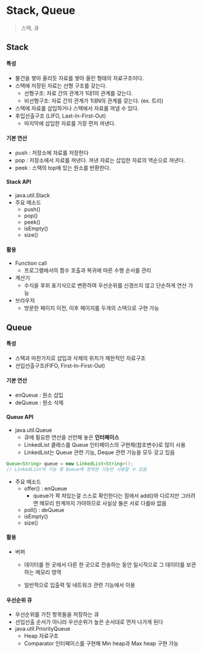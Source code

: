 # Stack, Queue

> 스택, 큐

## Stack

#### 특성

- 물건을 쌓아 올리듯 자료를 쌓아 올린 형태의 자료구조이다.
- 스택에 저장된 자료는 선형 구조를 갖는다.
  - 선형구조: 자료 간의 관계가 1대1의 관계를 갖는다.
  - 비선형구조: 자료 간의 관계가 1대N의 관계를 갖는다. (ex. 트리)
- 스택에 자료를 삽입하거나 스택에서 자료를 꺼낼 수 있다.
- 후입선출구조 (LIFO, Last-In-First-Out)
  - 마지막에 삽입한 자료를 가장 먼저 꺼낸다.



#### 기본 연산

- push : 저장소에 자료를 저장한다
- pop : 저장소에서 자료를 꺼낸다. 꺼낸 자료는 삽입한 자료의 역순으로 꺼낸다.
- peek : 스택의 top에 있는 원소를 반환한다.



#### Stack API

- java.util.Stack
- 주요 메소드
  - push()
  - pop()
  - peek()
  - isEmpty() 
  - size()



#### 활용

- Function call
  - 프로그램에서의 함수 호출과 복귀에 따른 수행 순서를 관리
- 계산기
  - 수식을 후위 표기식으로 변환하여 우선순위를 신경쓰지 않고 단순하게 연산 가능
- 브라우저
  - 방문한 페이지 이전, 이후 페이지를 두개의 스택으로 구현 가능



## Queue

#### 특성

- 스택과 마찬가지로 삽입과 삭제의 위치가 제한적인 자료구조
- 선입선출구조(FIFO, First-In-First-Out)



#### 기본 연산

- enQueue : 원소 삽입
- deQueue : 원소 삭제



#### Queue API

- java.util.Queue
  - 큐에 필요한 연산을 선언해 놓은 **인터페이스**
  - LinkedList 클래스를 Queue 인터페이스의 구현체(참조변수)로 많이 사용
  - LinkedList는 Queue 관련 기능, Deque 관련 기능을 모두 갖고 있음

```java
Queue<String> queue = new LinkedList<String>();
// LinkedList의 기능 중 Queue에 정의된 기능만 사용할 수 있음
```



- 주요 메소드
  - offer() : enQueue
    - queue가 꽉 차있는걸 스스로 확인한다는 점에서 add()와 다르지만 그러려면 메모리 한계까지 가야하므로 사실상 둘은 서로 다를바 없음
  - poll()   : deQueue
  - isEmpty()
  - size()



#### 활용

- 버퍼

  - 데이터를 한 곳에서 다른 한 곳으로 전송하는 동안 일시적으로 그 데이터를 보관하는 메모리 영역

  - 일반적으로 입출력 및 네트워크 관련 기능에서 이용



#### 우선순위 큐

- 우선순위를 가진 항목들을 저장하는 큐
- 선입선출 순서가 아니라 우선순위가 높은 순서대로 먼저 나가게 된다
- java.util.PriorityQueue
  - Heap 자료구조
  - Comparator 인터페이스를 구현해 Min heap과 Max heap 구현 가능